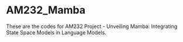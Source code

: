 # AM232_Mamba
These are the codes for AM232 Project - Unveiling Mamba: Integrating State Space Models in Language Models.
